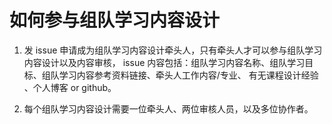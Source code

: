 # 如何参与组队学习内容设计
1. 发 issue 申请成为组队学习内容设计牵头人，只有牵头人才可以参与组队学习内容设计以及内容审核，
issue 内容包括：组队学习内容名称、组队学习目标、组队学习内容参考资料链接、牵头人工作内容/专业、
有无课程设计经验 、个人博客 or github。

2. 每个组队学习内容设计需要一位牵头人、两位审核人员，以及多位协作者。